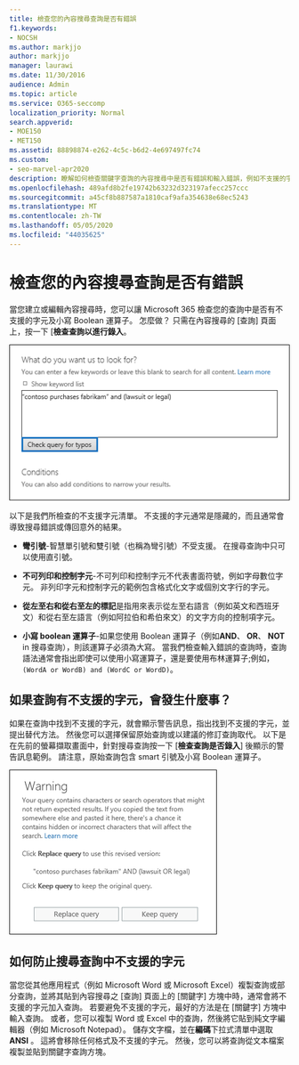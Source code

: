 ```yaml
---
title: 檢查您的內容搜尋查詢是否有錯誤
f1.keywords:
- NOCSH
ms.author: markjjo
author: markjjo
manager: laurawi
ms.date: 11/30/2016
audience: Admin
ms.topic: article
ms.service: O365-seccomp
localization_priority: Normal
search.appverid:
- MOE150
- MET150
ms.assetid: 88898874-e262-4c5c-b6d2-4e697497fc74
ms.custom:
- seo-marvel-apr2020
description: 瞭解如何檢查關鍵字查詢的內容搜尋中是否有錯誤和輸入錯誤，例如不支援的字元及小寫 Boolean 運算子。
ms.openlocfilehash: 489afd8b2fe19742b63232d323197afecc257ccc
ms.sourcegitcommit: a45cf8b887587a1810caf9afa354638e68ec5243
ms.translationtype: MT
ms.contentlocale: zh-TW
ms.lasthandoff: 05/05/2020
ms.locfileid: "44035625"
---
```

# <a name="check-your-content-search-query-for-errors"></a>檢查您的內容搜尋查詢是否有錯誤

當您建立或編輯內容搜尋時，您可以讓 Microsoft 365 檢查您的查詢中是否有不支援的字元及小寫 Boolean 運算子。 怎麼做？ 只需在內容搜尋的 [查詢] 頁面上，按一下 [**檢查查詢以進行錄入**。 
  
![按一下 [檢查查詢的錄入錯誤]，檢查您的搜尋查詢是否有不支援的字元](../media/e5314306-cfb2-481d-9b5c-13ce658156e7.png)
  
以下是我們所檢查的不支援字元清單。 不支援的字元通常是隱藏的，而且通常會導致搜尋錯誤或傳回意外的結果。
  
- **彎引號**-智慧單引號和雙引號（也稱為彎引號）不受支援。 在搜尋查詢中只可以使用直引號。 
    
- **不可列印和控制字元**-不可列印和控制字元不代表書面符號，例如字母數位字元。 非列印字元和控制字元的範例包含格式化文字或個別文字行的字元。 
    
- **從左至右和從右至左的標記**是指用來表示從左至右語言（例如英文和西班牙文）和從右至左語言（例如阿拉伯和希伯來文）的文字方向的控制項字元。
    
- **小寫 boolean 運算子**-如果您使用 Boolean 運算子（例如**AND**、 **OR**、 **NOT** in 搜尋查詢），則該運算子必須為大寫。 當我們檢查輸入錯誤的查詢時，查詢語法通常會指出即使可以使用小寫運算子，還是要使用布林運算子;例如， `(WordA or WordB) and (WordC or WordD)`。
    
## <a name="what-happens-if-a-query-has-an-unsupported-character"></a>如果查詢有不支援的字元，會發生什麼事？

如果在查詢中找到不支援的字元，就會顯示警告訊息，指出找到不支援的字元，並提出替代方法。 然後您可以選擇保留原始查詢或以建議的修訂查詢取代。 以下是在先前的螢幕擷取畫面中，針對搜尋查詢按一下 [**檢查查詢是否錄入**] 後顯示的警告訊息範例。 請注意，原始查詢包含 smart 引號及小寫 Boolean 運算子。 
  
![會顯示一則警告訊息，其中包含查詢的建議修訂](../media/23214b30-8e52-412c-bd80-63fb1b3ed52d.png)
  
## <a name="how-to-prevent-unsupported-characters-in-your-search-queries"></a>如何防止搜尋查詢中不支援的字元

當您從其他應用程式（例如 Microsoft Word 或 Microsoft Excel）複製查詢或部分查詢，並將其貼到內容搜尋之 [查詢] 頁面上的 [關鍵字] 方塊中時，通常會將不支援的字元加入查詢。 若要避免不支援的字元，最好的方法是在 [關鍵字] 方塊中輸入查詢。 或者，您可以複製 Word 或 Excel 中的查詢，然後將它貼到純文字編輯器（例如 Microsoft Notepad）。 儲存文字檔，並在**編碼**下拉式清單中選取**ANSI** 。 這將會移除任何格式及不支援的字元。 然後，您可以將查詢從文本檔案複製並貼到關鍵字查詢方塊。 
